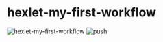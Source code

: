 # hexlet-my-first-workflow

![hexlet-my-first-workflow](https://github.com/github/docs/actions/workflows/main.yml/badge.svg)
![push](https://github.com/github/docs/actions/workflows/main.yml/badge.svg?event=push)
